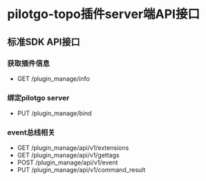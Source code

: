 # pilotgo-topo插件server端API接口
## 标准SDK API接口
### 获取插件信息
- GET /plugin_manage/info
### 绑定pilotgo server
- PUT /plugin_manage/bind
### event总线相关
- GET /plugin_manage/api/v1/extensions
- GET /plugin_manage/api/v1/gettags
- POST /plugin_manage/api/v1/event
- PUT /plugin_manage/api/v1/command_result